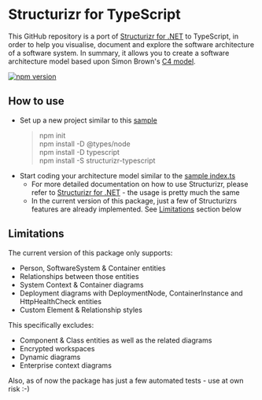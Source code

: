 # Structurizr for TypeScript

This GitHub repository is a port of [Structurizr for .NET](https://github.com/structurizr/dotnet) to TypeScript, in order to help you visualise, document and explore the software architecture of a software system. In summary, it allows you to create a software architecture model based upon Simon Brown's [C4 model](https://structurizr.com/help/c4).

[![npm version](https://badge.fury.io/js/structurizr-typescript.svg)](https://www.npmjs.com/package/structurizr-typescript)

## How to use

- Set up a new project similar to this [sample](https://github.com/ChristianEder/structurizr-typescript/tree/master/sample)
  > npm init\
  > npm install -D @types/node\
  > npm install -D typescript\
  > npm install -S structurizr-typescript
- Start coding your architecture model similar to the [sample index.ts](https://github.com/ChristianEder/structurizr-typescript/blob/master/sample/index.ts)
  - For more detailed documentation on how to use Structurizr, please refer to [Structurizr for .NET](https://github.com/structurizr/dotnet) - the usage is pretty much the same
  - In the current version of this package, just a few of Structurizrs features are already implemented. See [Limitations](#Limitations) section below

## Limitations

The current version of this package only supports:
- Person, SoftwareSystem & Container entities
- Relationships between those entities 
- System Context & Container diagrams
- Deployment diagrams with DeploymentNode, ContainerInstance and HttpHealthCheck entities
- Custom Element & Relationship styles

This specifically excludes:
- Component & Class entities as well as the related diagrams
- Encrypted workspaces
- Dynamic diagrams 
- Enterprise context diagrams

Also, as of now the package has just a few automated tests - use at own risk :-)
